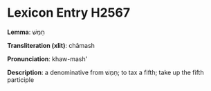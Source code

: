 # Lexicon Entry H2567

**Lemma**: חָמַשׁ

**Transliteration (xlit)**: châmash

**Pronunciation**: khaw-mash'

**Description**:
a denominative from חָמֵשׁ; to tax a fifth; take up the fifth participle
